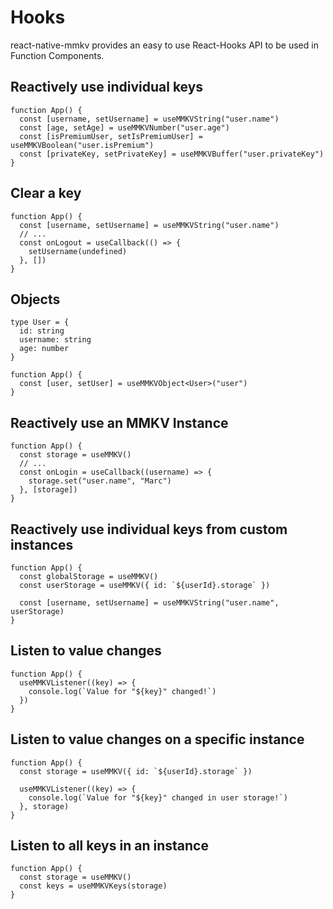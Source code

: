 # Hooks

react-native-mmkv provides an easy to use React-Hooks API to be used in Function Components.

## Reactively use individual keys

```tsx
function App() {
  const [username, setUsername] = useMMKVString("user.name")
  const [age, setAge] = useMMKVNumber("user.age")
  const [isPremiumUser, setIsPremiumUser] = useMMKVBoolean("user.isPremium")
  const [privateKey, setPrivateKey] = useMMKVBuffer("user.privateKey")
}
```

## Clear a key

```tsx
function App() {
  const [username, setUsername] = useMMKVString("user.name")
  // ...
  const onLogout = useCallback(() => {
    setUsername(undefined)
  }, [])
}
```

## Objects

```tsx
type User = {
  id: string
  username: string
  age: number
}

function App() {
  const [user, setUser] = useMMKVObject<User>("user")
}
```

## Reactively use an MMKV Instance

```tsx
function App() {
  const storage = useMMKV()
  // ...
  const onLogin = useCallback((username) => {
    storage.set("user.name", "Marc")
  }, [storage])
}
```

## Reactively use individual keys from custom instances

```tsx
function App() {
  const globalStorage = useMMKV()
  const userStorage = useMMKV({ id: `${userId}.storage` })

  const [username, setUsername] = useMMKVString("user.name", userStorage)
}
```

## Listen to value changes

```tsx
function App() {
  useMMKVListener((key) => {
    console.log(`Value for "${key}" changed!`)
  })
}
```

## Listen to value changes on a specific instance

```tsx
function App() {
  const storage = useMMKV({ id: `${userId}.storage` })

  useMMKVListener((key) => {
    console.log(`Value for "${key}" changed in user storage!`)
  }, storage)
}
```

## Listen to all keys in an instance

```tsx
function App() {
  const storage = useMMKV()
  const keys = useMMKVKeys(storage)
}
```
